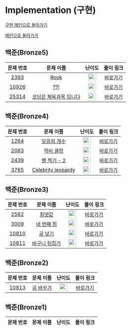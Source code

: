 # Implementation (구현)

[구현 메인으로 돌아가기](https://github.com/SSUHYUNKIM/Algorithm/blob/main/implementation/README.md)

[메인으로 돌아가기](https://github.com/SSUHYUNKIM/Algorithm)

## 백준(Bronze5)
|        문제 번호         |        문제 이름         |         난이도          |        풀이 링크         |          
| :-----: | :-----: | :-----: | :-----: |
| <a href="https://www.acmicpc.net/problem/2393" target="_blank">2393</a> | <a href="https://www.acmicpc.net/problem/2393" target="_blank">Rook</a> | <img height="25px" width="25px" src="https://static.solved.ac/tier_small/1.svg"/> | <a href="https://github.com/SSUHYUNKIM/Algorithm/blob/main/implementation/solution/Bronze/Bronze5/2393.cpp">바로가기</a> |
| <a href="https://www.acmicpc.net/problem/10926" target="_blank">10926</a> | <a href="https://www.acmicpc.net/problem/10926" target="_blank">??!</a> | <img height="25px" width="25px" src="https://static.solved.ac/tier_small/1.svg"/> | <a href="https://github.com/SSUHYUNKIM/Algorithm/blob/main/implementation/solution/Bronze/Bronze5/10926.cpp">바로가기</a> |
| <a href="https://www.acmicpc.net/problem/25314" target="_blank">25314</a> | <a href="https://www.acmicpc.net/problem/25314" target="_blank">코딩은 체육과목 입니다</a> | <img height="25px" width="25px" src="https://static.solved.ac/tier_small/1.svg"/> | <a href="https://github.com/SSUHYUNKIM/Algorithm/blob/main/implementation/solution/Bronze/Bronze5/25314.cpp">바로가기</a> |

## 백준(Bronze4)
|        문제 번호         |        문제 이름         |         난이도          |        풀이 링크         |          
| :-----: | :-----: | :-----: | :-----: |
| <a href="https://www.acmicpc.net/problem/1264" target="_blank">1264</a> | <a href="https://www.acmicpc.net/problem/1264" target="_blank">모음의 개수</a> | <img height="25px" width="25px" src="https://static.solved.ac/tier_small/2.svg"/> | <a href="https://github.com/SSUHYUNKIM/Algorithm/blob/main/implementation/solution/Bronze/Bronze4/1264.cpp">바로가기</a> |
| <a href="https://www.acmicpc.net/problem/2083" target="_blank">2083</a> | <a href="https://www.acmicpc.net/problem/2083" target="_blank">럭비 클럽</a> | <img height="25px" width="25px" src="https://static.solved.ac/tier_small/2.svg"/> | <a href="https://github.com/SSUHYUNKIM/Algorithm/blob/main/implementation/solution/Bronze/Bronze4/2083.cpp">바로가기</a> |
| <a href="https://www.acmicpc.net/problem/2439" target="_blank">2439</a> | <a href="https://www.acmicpc.net/problem/2439" target="_blank">별 찍기 - 2</a> | <img height="25px" width="25px" src="https://static.solved.ac/tier_small/2.svg"/> | <a href="https://github.com/SSUHYUNKIM/Algorithm/blob/main/implementation/solution/Bronze/Bronze4/2439.cpp">바로가기</a> |
| <a href="https://www.acmicpc.net/problem/3765" target="_blank">3765</a> | <a href="https://www.acmicpc.net/problem/3765" target="_blank">Celebrity jeopardy</a> | <img height="25px" width="25px" src="https://static.solved.ac/tier_small/2.svg"/> | <a href="https://github.com/SSUHYUNKIM/Algorithm/blob/main/implementation/solution/Bronze/Bronze4/3765.cpp">바로가기</a> |

## 백준(Bronze3)
|        문제 번호         |        문제 이름         |         난이도          |        풀이 링크         |          
| :-----: | :-----: | :-----: | :-----: |
| <a href="https://www.acmicpc.net/problem/2562" target="_blank">2562</a> | <a href="https://www.acmicpc.net/problem/2562" target="_blank">최댓값</a> | <img height="25px" width="25px" src="https://static.solved.ac/tier_small/3.svg"/> | <a href="https://github.com/SSUHYUNKIM/Algorithm/blob/main/implementation/solution/Bronze/Bronze3/2562.cpp">바로가기</a> |
| <a href="https://www.acmicpc.net/problem/3009" target="_blank">3009</a> | <a href="https://www.acmicpc.net/problem/3009" target="_blank">네 번째 점</a> | <img height="25px" width="25px" src="https://static.solved.ac/tier_small/3.svg"/> | <a href="https://github.com/SSUHYUNKIM/Algorithm/blob/main/implementation/solution/Bronze/Bronze3/3009.cpp">바로가기</a> |
| <a href="https://www.acmicpc.net/problem/10810" target="_blank">10810</a> | <a href="https://www.acmicpc.net/problem/10810" target="_blank">공 넣기</a> | <img height="25px" width="25px" src="https://static.solved.ac/tier_small/3.svg"/> | <a href="https://github.com/SSUHYUNKIM/Algorithm/blob/main/implementation/solution/Bronze/Bronze3/10810.cpp">바로가기</a> |
| <a href="https://www.acmicpc.net/problem/10811" target="_blank">10811</a> | <a href="https://www.acmicpc.net/problem/10811" target="_blank">바구니 뒤집기</a> | <img height="25px" width="25px" src="https://static.solved.ac/tier_small/3.svg"/> | <a href="https://github.com/SSUHYUNKIM/Algorithm/blob/main/implementation/solution/Bronze/Bronze3/10811.cpp">바로가기</a> |

## 백준(Bronze2)
|        문제 번호         |        문제 이름         |         난이도          |        풀이 링크         |          
| :-----: | :-----: | :-----: | :-----: |
| <a href="https://www.acmicpc.net/problem/10813" target="_blank">10813</a> | <a href="https://www.acmicpc.net/problem/10813" target="_blank">공 바꾸기</a> | <img height="25px" width="25px" src="https://static.solved.ac/tier_small/4.svg"/> | <a href="https://github.com/SSUHYUNKIM/Algorithm/blob/main/implementation/solution/Bronze/Bronze2/10813.cpp">바로가기</a> |

## 백준(Bronze1)
|        문제 번호         |        문제 이름         |         난이도          |        풀이 링크         |          
| :-----: | :-----: | :-----: | :-----: |